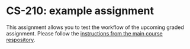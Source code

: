 # CS-210: example assignment

This assignment allows you to test the workflow of the upcoming graded
assignment. Please follow the [instructions from the main course
respository](https://gitlab.epfl.ch/lamp/cs-210-functional-programming-2019/blob/master/week1/01-example.md).

